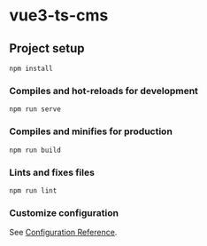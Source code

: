 # vue3-ts-cms## Project setup```npm install```### Compiles and hot-reloads for development```npm run serve```### Compiles and minifies for production```npm run build```### Lints and fixes files```npm run lint```### Customize configurationSee [Configuration Reference](https://cli.vuejs.org/config/).